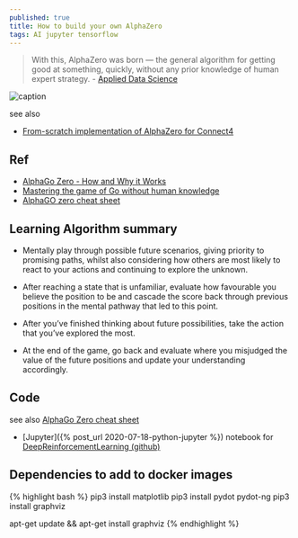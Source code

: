 ```yaml
---
published: true
title: How to build your own AlphaZero
tags: AI jupyter tensorflow
---
```

> With this, AlphaZero was born — the general algorithm for getting good at something, quickly, without any prior knowledge of human expert strategy. - [Applied Data Science](https://medium.com/applied-data-science/how-to-build-your-own-alphazero-ai-using-python-and-keras-7f664945c188)

![caption](https://miro.medium.com/max/902/1*ROq9V2D5eR_dDFFFfjA5zw.png)

see also
- [From-scratch implementation of AlphaZero for Connect4](https://towardsdatascience.com/from-scratch-implementation-of-alphazero-for-connect4-f73d4554002a)

## Ref
- [AlphaGo Zero - How and Why it Works](http://tim.hibal.org/blog/alpha-zero-how-and-why-it-works/)
- [Mastering the game of Go without human knowledge](https://www.gwern.net/docs/rl/2017-silver.pdf)
- [AlphaGO zero cheat sheet](https://adspassets.blob.core.windows.net/website/content/alpha_go_zero_cheat_sheet.png)

## Learning Algorithm summary

- Mentally play through possible future scenarios, giving priority to promising paths, whilst also considering how others are most likely to react to your actions and continuing to explore the unknown.

- After reaching a state that is unfamiliar, evaluate how favourable you believe the position to be and cascade the score back through previous positions in the mental pathway that led to this point.

- After you’ve finished thinking about future possibilities, take the action that you’ve explored the most.

- At the end of the game, go back and evaluate where you misjudged the value of the future positions and update your understanding accordingly.

## Code
see also [AlphaGo Zero cheat sheet](https://medium.com/applied-data-science/how-to-build-your-own-alphazero-ai-using-python-and-keras-7f664945c188)

- [Jupyter]({% post_url 2020-07-18-python-jupyter %}) notebook for [DeepReinforcementLearning (github)](https://github.com/yduf/DeepReinforcementLearning)


## Dependencies to add to docker images

{% highlight bash %}
pip3 install matplotlib
pip3 install pydot pydot-ng
pip3 install graphviz

apt-get update && apt-get install graphviz
{% endhighlight %}
